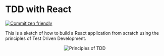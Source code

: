 # TDD with React

[![Commitizen friendly](https://img.shields.io/badge/commitizen-friendly-brightgreen.svg)](http://commitizen.github.io/cz-cli/)

This is a sketch of how to build a React application from scratch using the principles of Test Driven Development.

<p align="center">
		<img src="https://geodoo.work/wp-content/uploads/2017/12/tdd.jpg" alt="Principles of TDD" />
</p>
